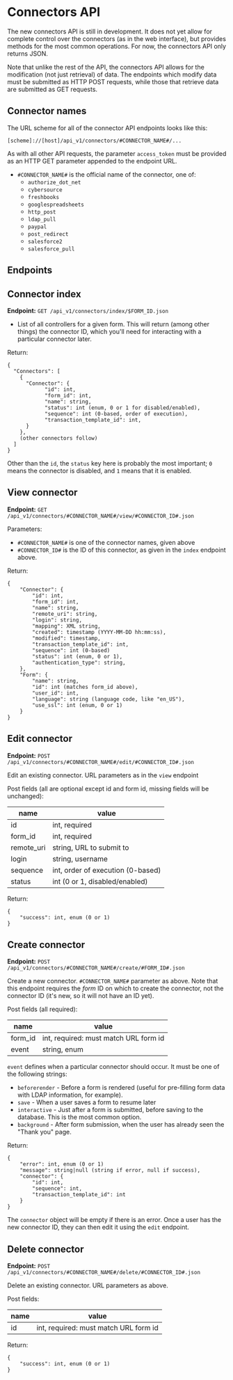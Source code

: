 # Connectors API

The new connectors API is still in development. It does not yet allow for
complete control over the connectors (as in the web interface), but provides
methods for the most common operations. For now, the connectors API only
returns JSON.

Note that unlike the rest of the API, the connectors API allows for the
modification (not just retrieval) of data. The endpoints which modify data
must be submitted as HTTP POST requests, while those that retrieve data are
submitted as GET requests.

## Connector names

The URL scheme for all of the connector API endpoints looks like this:

    [scheme]://[host]/api_v1/connectors/#CONNECTOR_NAME#/...

As with all other API requests, the parameter `access_token` must be provided
as an HTTP GET parameter appended to the endpoint URL.

- `#CONNECTOR_NAME#` is the official name of the connector, one of:
    - `authorize_dot_net`
    - `cybersource`
    - `freshbooks`
    - `googlespreadsheets`
    - `http_post`
    - `ldap_pull`
    - `paypal`
    - `post_redirect`
    - `salesforce2`
    - `salesforce_pull`

## Endpoints

## Connector index

**Endpoint:** `GET /api_v1/connectors/index/$FORM_ID.json`

- List of all controllers for a given form. This will return (among other
  things) the connector ID, which you'll need for interacting with a particular
  connector later.

Return:

    {
      "Connectors": [
        {
          "Connector": {
                "id": int,
                "form_id": int,
                "name": string,
                "status": int (enum, 0 or 1 for disabled/enabled),
                "sequence": int (0-based, order of execution),
                "transaction_template_id": int,
          }
        },
        (other connectors follow)
      ]
    }

Other than the `id`, the `status` key here is probably the most important; `0`
means the connector is disabled, and `1` means that it is enabled.

## View connector

**Endpoint:**  `GET /api_v1/connectors/#CONNECTOR_NAME#/view/#CONNECTOR_ID#.json`

Parameters:

- `#CONNECTOR_NAME#` is one of the connector names, given above
- `#CONNECTOR_ID#` is the ID of this connector, as given in the `index`
  endpoint above.

Return:

    {
        "Connector": {
            "id": int,
            "form_id": int,
            "name": string,
            "remote_uri": string,
            "login": string,
            "mapping": XML string,
            "created": timestamp (YYYY-MM-DD hh:mm:ss),
            "modified": timestamp,
            "transaction_template_id": int,
            "sequence": int (0-based)
            "status": int (enum, 0 or 1),
            "authentication_type": string,
        },
        "Form": {
            "name": string,
            "id": int (matches form_id above),
            "user_id": int,
            "language": string (language code, like "en_US"),
            "use_ssl": int (enum, 0 or 1)
        }
    }


## Edit connector

**Endpoint:**  `POST /api_v1/connectors/#CONNECTOR_NAME#/edit/#CONNECTOR_ID#.json`

Edit an existing connector. URL parameters as in the `view` endpoint

Post fields (all are optional except id and form id, missing fields will be
unchanged):

|name   | value     |
|-------|-----------|
| id    | int, required|
| form_id| int, required|
| remote_uri| string, URL to submit to|
| login|string, username|
| sequence| int, order of execution (0-based)|
| status| int (0 or 1, disabled/enabled)|

Return:

    {
        "success": int, enum (0 or 1)
    }

## Create connector

**Endpoint:**  `POST /api_v1/connectors/#CONNECTOR_NAME#/create/#FORM_ID#.json`

Create a new connector. `#CONNECTOR_NAME#` parameter as above. Note that this
endpoint requires the *form* ID on which to create the connector, not the
connector ID (it's new, so it will not have an ID yet).

Post fields (all required):

|name       | value     |
|-----------|-----------|
| form_id   | int, required: must match URL form id |
| event     | string, enum |

`event` defines when a particular connector should occur. It must be one of
the following strings:

* `beforerender` - Before a form is rendered (useful for pre-filling form data
  with LDAP information, for example).
* `save` - When a user saves a form to resume later
* `interactive` - Just after a form is submitted, before saving to the
  database. This is the most common option.
* `background` - After form submission, when the user has already seen the
  "Thank you" page.


Return:

    {
        "error": int, enum (0 or 1)
        "message": string|null (string if error, null if success),
        "connector": {
            "id": int,
            "sequence": int,
            "transaction_template_id": int
        }
    }

The `connector` object will be empty if there is an error. Once a user has the
new connector ID, they can then edit it using the `edit` endpoint.

## Delete connector

**Endpoint:**  `POST /api_v1/connectors/#CONNECTOR_NAME#/delete/#CONNECTOR_ID#.json`

Delete an existing connector. URL parameters as above.

Post fields:


|name | value     |
|-----|-----------|
| id  | int, required: must match URL form id |

Return:

    {
        "success": int, enum (0 or 1)
    }


